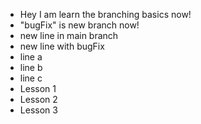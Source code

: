 - Hey I am learn the branching basics now!
- "bugFix" is new branch now!
- new line in main branch
- new line with bugFix
- line a
- line b
- line c
- Lesson 1
- Lesson 2
- Lesson 3